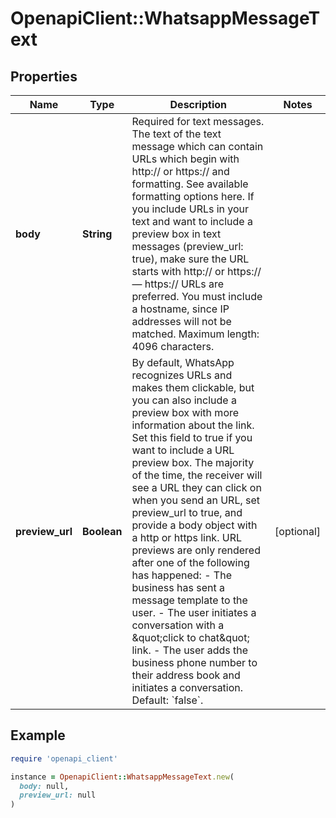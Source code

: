 # OpenapiClient::WhatsappMessageText

## Properties

| Name | Type | Description | Notes |
| ---- | ---- | ----------- | ----- |
| **body** | **String** | Required for text messages. The text of the text message which can contain URLs which begin with http:// or https:// and formatting. See available formatting options here. If you include URLs in your text and want to include a preview box in text messages (preview_url: true), make sure the URL starts with http:// or https:// — https:// URLs are preferred. You must include a hostname, since IP addresses will not be matched. Maximum length: 4096 characters. |  |
| **preview_url** | **Boolean** | By default, WhatsApp recognizes URLs and makes them clickable, but you can also include a preview box with more information about the link. Set this field to true if you want to include a URL preview box. The majority of the time, the receiver will see a URL they can click on when you send an URL, set preview_url to true, and provide a body object with a http or https link. URL previews are only rendered after one of the following has happened: - The business has sent a message template to the user. - The user initiates a conversation with a \&quot;click to chat\&quot; link. - The user adds the business phone number to their address book and initiates a conversation. Default: &#x60;false&#x60;. | [optional] |

## Example

```ruby
require 'openapi_client'

instance = OpenapiClient::WhatsappMessageText.new(
  body: null,
  preview_url: null
)
```

